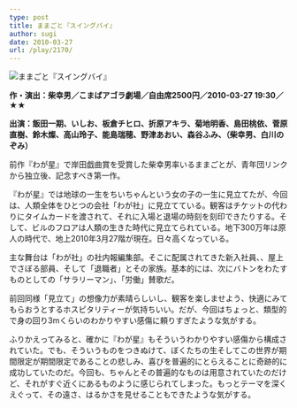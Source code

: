 ```yaml
---
type: post
title: ままごと『スイングバイ』
author: sugi
date: 2010-03-27
url: /play/2170/
---
```

<img src="/images/play/20100327.jpg" alt="ままごと『スイングバイ』" class="alignleft" />

**作・演出：柴幸男／こまばアゴラ劇場／自由席2500円／2010-03-27 19:30／★★**

**出演：飯田一期、いしお、板倉チヒロ、折原アキラ、菊地明香、島田桃依、菅原直樹、鈴木燦、高山玲子、能島瑞穂、野津あおい、森谷ふみ、（柴幸男、白川のぞみ）**

前作『わが星』で岸田戯曲賞を受賞した柴幸男率いるままごとが、青年団リンクから独立後、記念すべき第一作。

『わが星』では地球の一生をちいちゃんという女の子の一生に見立てたが、今回は、人類全体をひとつの会社「わが社」に見立てている。観客はチケットの代わりにタイムカードを渡されて、それに入場と退場の時刻を刻印できたりする。そして、ビルのフロアは人類の生きた時代に見立てられている。地下300万年は原人の時代で、地上2010年3月27階が現在。日々高くなっている。

主な舞台は「わが社」の社内報編集部。そこに配属されてきた新入社員、、屋上でさぼる部員、そして「退職者」とその家族。基本的には、次にバトンをわたすものとしての「サラリーマン」、「労働」賛歌だ。

前回同様「見立て」の想像力が素晴らしいし、観客を楽しませよう、快適にみてもらおうとするホスピタリティーが気持ちいい。だが、今回はちょっと、類型的で身の回り3mくらいのわかりやすい感傷に頼りすぎたような気がする。

ふりかえってみると、確かに『わが星』もそういうわかりやすい感傷から構成されていた。でも、そういうものをつきぬけて、ぼくたちの生そしてこの世界が期間限定が期間限定であることの悲しみ、喜びを普遍的にとらえることに奇跡的に成功していたのだ。今回も、ちゃんとその普遍的なものは用意されていたのだけど、それがすぐ近くにあるものように感じられてしまった。もっとテーマを深くえぐって、その遠さ、はるかさを見せることもできたような気がする。
